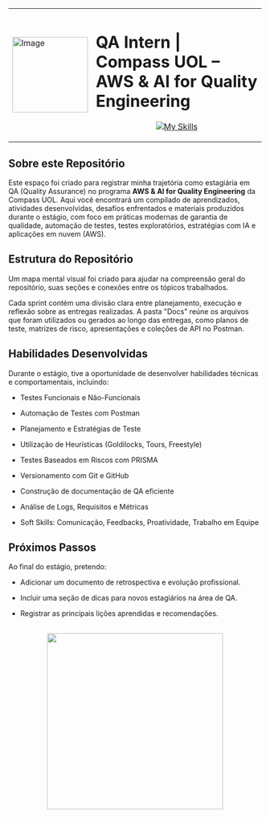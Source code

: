 <table>
  <tr>
    <td><img src="https://blogger.googleusercontent.com/img/b/R29vZ2xl/AVvXsEiVnxWkWcDkQ83ZedzJMtjgVzlNdocM7H0Sgsj3YPUGjsz4WET_Skfp9DKmjQHQtxkXpR5x9hoAmxWEhekBtila47wDVS3pzGdQuxuIsV8MtUDNsG6xQUGYcKesuZiQ5UAfJ8nxyuXKRSA_Jjl0jGCot-mRq7T0m6MhS3EsCpM2dYmnSMaJPRKWwnYIlSk/s1920/Por-que-a-Compasso-UOL-agora-se-chama-Compass-UOL.jpg" alt="Image" width="150" height="auto"></td>
    <td>
      <h1>QA Intern | Compass UOL – AWS & AI for Quality Engineering</h1>
      <div align="center">
        <a href="https://skillicons.dev">
          <img src="https://skillicons.dev/icons?i=postman,aws,vscode,python,git " alt="My Skills" 
            <p align="center">
</p>
        </a>
      </div>
    </td>
  </tr>
</table>

## Sobre este Repositório

Este espaço foi criado para registrar minha trajetória como estagiária em QA (Quality Assurance) no programa **AWS & AI for Quality Engineering** da Compass UOL. Aqui você encontrará um compilado de aprendizados, atividades desenvolvidas, desafios enfrentados e materiais produzidos durante o estágio, com foco em práticas modernas de garantia de qualidade, automação de testes, testes exploratórios, estratégias com IA e aplicações em nuvem (AWS).

##  Estrutura do Repositório

Um mapa mental visual foi criado para ajudar na compreensão geral do repositório, suas seções e conexões entre os tópicos trabalhados.



Cada sprint contém uma divisão clara entre planejamento, execução e reflexão sobre as entregas realizadas. A pasta "Docs" reúne os arquivos que foram utilizados ou gerados ao longo das entregas, como planos de teste, matrizes de risco, apresentações e coleções de API no Postman.


## Habilidades Desenvolvidas

Durante o estágio, tive a oportunidade de desenvolver habilidades técnicas e comportamentais, incluindo:

- Testes Funcionais e Não-Funcionais

- Automação de Testes com Postman

- Planejamento e Estratégias de Teste

- Utilização de Heurísticas (Goldilocks, Tours, Freestyle)

- Testes Baseados em Riscos com PRISMA

- Versionamento com Git e GitHub

- Construção de documentação de QA eficiente

- Análise de Logs, Requisitos e Métricas

- Soft Skills: Comunicação, Feedbacks, Proatividade, Trabalho em Equipe


## Próximos Passos

 Ao final do estágio, pretendo:

- Adicionar um documento de retrospectiva e evolução profissional.

- Incluir uma seção de dicas para novos estagiários na área de QA.

- Registrar as principais lições aprendidas e recomendações.


<p align="center">
  <br>
  <img src="https://github.com/user-attachments/assets/79a2e995-a1be-4192-9ded-771004ef7417" width="350">
</p>

